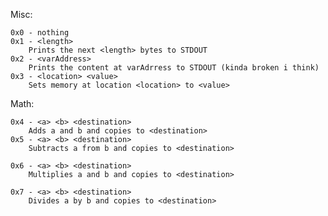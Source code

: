 Misc:

    0x0 - nothing
    0x1 - <length> 
        Prints the next <length> bytes to STDOUT
    0x2 - <varAddress>
        Prints the content at varAdrress to STDOUT (kinda broken i think)
    0x3 - <location> <value>
        Sets memory at location <location> to <value>

Math:

    0x4 - <a> <b> <destination>
        Adds a and b and copies to <destination>
    0x5 - <a> <b> <destination>
        Subtracts a from b and copies to <destination>

    0x6 - <a> <b> <destination>
        Multiplies a and b and copies to <destination>

    0x7 - <a> <b> <destination>
        Divides a by b and copies to <destination>